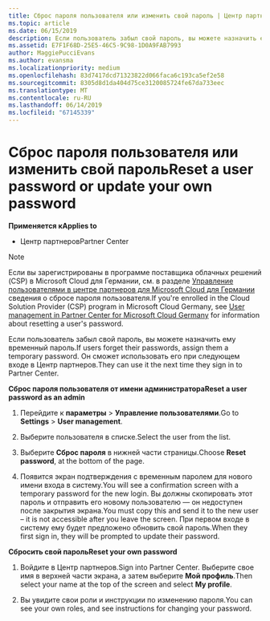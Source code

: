 ```yaml
---
title: Сброс пароля пользователя или изменить свой пароль | Центр партнеров
ms.topic: article
ms.date: 06/15/2019
description: Если пользователь забыл свой пароль, вы можете назначить ему новый временный пароль. Он сможет использовать его при следующем входе в Центр партнеров.
ms.assetid: E7F1F68D-25E5-46C5-9C98-1D0A9FAB7993
author: MaggiePucciEvans
ms.author: evansma
ms.localizationpriority: medium
ms.openlocfilehash: 83d7417dcd71323822d066faca6c193ca5ef2e58
ms.sourcegitcommit: 8305d8d1da404d75ce3120085724fe67da733eec
ms.translationtype: MT
ms.contentlocale: ru-RU
ms.lasthandoff: 06/14/2019
ms.locfileid: "67145339"
---
```

# <a name="reset-a-user-password-or-update-your-own-password"></a><span data-ttu-id="735e7-104">Сброс пароля пользователя или изменить свой пароль</span><span class="sxs-lookup"><span data-stu-id="735e7-104">Reset a user password or update your own password</span></span>

<span data-ttu-id="735e7-105">**Применяется к**</span><span class="sxs-lookup"><span data-stu-id="735e7-105">**Applies to**</span></span>

-  <span data-ttu-id="735e7-106">Центр партнеров</span><span class="sxs-lookup"><span data-stu-id="735e7-106">Partner Center</span></span>
   
> [!NOTE]  
>  <span data-ttu-id="735e7-107">Если вы зарегистрированы в программе поставщика облачных решений (CSP) в Microsoft Cloud для Германии, см. в разделе [Управление пользователями в центре партнеров для Microsoft Cloud для Германии](user-management-in-partner-center-for-microsoft-cloud-germany.md) сведения о сбросе пароля пользователя.</span><span class="sxs-lookup"><span data-stu-id="735e7-107">If you're enrolled in the Cloud Solution Provider (CSP) program in Microsoft Cloud Germany, see [User management in Partner Center for Microsoft Cloud Germany](user-management-in-partner-center-for-microsoft-cloud-germany.md) for information about resetting a user's password.</span></span>

<span data-ttu-id="735e7-108">Если пользователь забыл свой пароль, вы можете назначить ему временный пароль.</span><span class="sxs-lookup"><span data-stu-id="735e7-108">If users forget their passwords, assign them a temporary password.</span></span> <span data-ttu-id="735e7-109">Он сможет использовать его при следующем входе в Центр партнеров.</span><span class="sxs-lookup"><span data-stu-id="735e7-109">They can use it the next time they sign in to Partner Center.</span></span>

<span data-ttu-id="735e7-110">**Сброс пароля пользователя от имени администратора**</span><span class="sxs-lookup"><span data-stu-id="735e7-110">**Reset a user password as an admin**</span></span>

1.  <span data-ttu-id="735e7-111">Перейдите к **параметры** &gt; **Управление пользователями**.</span><span class="sxs-lookup"><span data-stu-id="735e7-111">Go to **Settings** &gt; **User management**.</span></span>
2.  <span data-ttu-id="735e7-112">Выберите пользователя в списке.</span><span class="sxs-lookup"><span data-stu-id="735e7-112">Select the user from the list.</span></span>

3.  <span data-ttu-id="735e7-113">Выберите **Сброс пароля** в нижней части страницы.</span><span class="sxs-lookup"><span data-stu-id="735e7-113">Choose **Reset password**, at the bottom of the page.</span></span>

4.  <span data-ttu-id="735e7-114">Появится экран подтверждения с временным паролем для нового имени входа в систему.</span><span class="sxs-lookup"><span data-stu-id="735e7-114">You will see a confirmation screen with a temporary password for the new login.</span></span> <span data-ttu-id="735e7-115">Вы должны скопировать этот пароль и отправить его новому пользователю — он недоступен после закрытия экрана.</span><span class="sxs-lookup"><span data-stu-id="735e7-115">You must copy this and send it to the new user – it is not accessible after you leave the screen.</span></span> <span data-ttu-id="735e7-116">При первом входе в систему ему будет предложено обновить свой пароль.</span><span class="sxs-lookup"><span data-stu-id="735e7-116">When they first sign in, they will be prompted to update their password.</span></span>

<span data-ttu-id="735e7-117">**Сбросить свой пароль**</span><span class="sxs-lookup"><span data-stu-id="735e7-117">**Reset your own password**</span></span>

1.  <span data-ttu-id="735e7-118">Войдите в Центр партнеров.</span><span class="sxs-lookup"><span data-stu-id="735e7-118">Sign into Partner Center.</span></span> <span data-ttu-id="735e7-119">Выберите свое имя в верхней части экрана, а затем выберите **Мой профиль**.</span><span class="sxs-lookup"><span data-stu-id="735e7-119">Then select your name at the top of the screen and select **My profile**.</span></span>

2.  <span data-ttu-id="735e7-120">Вы увидите свои роли и инструкции по изменению пароля.</span><span class="sxs-lookup"><span data-stu-id="735e7-120">You can see your own roles, and see instructions for changing your password.</span></span>

 

 



